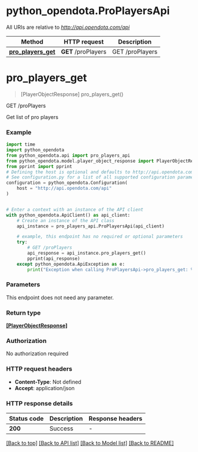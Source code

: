 # python_opendota.ProPlayersApi

All URIs are relative to *http://api.opendota.com/api*

Method | HTTP request | Description
------------- | ------------- | -------------
[**pro_players_get**](ProPlayersApi.md#pro_players_get) | **GET** /proPlayers | GET /proPlayers


# **pro_players_get**
> [PlayerObjectResponse] pro_players_get()

GET /proPlayers

Get list of pro players

### Example


```python
import time
import python_opendota
from python_opendota.api import pro_players_api
from python_opendota.model.player_object_response import PlayerObjectResponse
from pprint import pprint
# Defining the host is optional and defaults to http://api.opendota.com/api
# See configuration.py for a list of all supported configuration parameters.
configuration = python_opendota.Configuration(
    host = "http://api.opendota.com/api"
)


# Enter a context with an instance of the API client
with python_opendota.ApiClient() as api_client:
    # Create an instance of the API class
    api_instance = pro_players_api.ProPlayersApi(api_client)

    # example, this endpoint has no required or optional parameters
    try:
        # GET /proPlayers
        api_response = api_instance.pro_players_get()
        pprint(api_response)
    except python_opendota.ApiException as e:
        print("Exception when calling ProPlayersApi->pro_players_get: %s\n" % e)
```


### Parameters
This endpoint does not need any parameter.

### Return type

[**[PlayerObjectResponse]**](PlayerObjectResponse.md)

### Authorization

No authorization required

### HTTP request headers

 - **Content-Type**: Not defined
 - **Accept**: application/json


### HTTP response details

| Status code | Description | Response headers |
|-------------|-------------|------------------|
**200** | Success |  -  |

[[Back to top]](#) [[Back to API list]](../README.md#documentation-for-api-endpoints) [[Back to Model list]](../README.md#documentation-for-models) [[Back to README]](../README.md)

